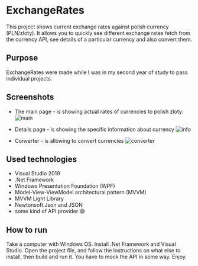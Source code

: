 # ExchangeRates

This project shows current exchange rates against polish currency (PLN/złoty). It allows you to quickly see different exchange rates fetch from the currency API, see details of a particular currency and also convert them.

## Purpose
ExchangeRates were made while I was in my second year of study to pass individual projects.

## Screenshots
- The main page - is showing actual rates of currencies to polish zloty:
![main](https://user-images.githubusercontent.com/27026036/52060226-11646a80-256c-11e9-85be-0aa38bb1138e.PNG)

- Details page - is showing the specific information about currency
![info](https://user-images.githubusercontent.com/27026036/52060227-11646a80-256c-11e9-841e-7c6c54f8b9a5.PNG)

- Converter - is allowing to convert currencies
![converter](https://user-images.githubusercontent.com/27026036/52060225-11646a80-256c-11e9-9e92-ede461b01124.PNG)

## Used technologies
- Visual Studio 2019
- .Net Framework
- Windows Presentation Foundation (WPF)
- Model-View-ViewModel architectural pattern (MVVM)
- MVVM Light Library
- Newtonsoft.Json and JSON
- some kind of API provider 😅

## How to run
Take a computer with Windows OS. Install .Net Framework and Visual Studio. Open the project file, and follow the instructions on what else to install, then build and run it. You have to mock the API in some way. Enjoy.